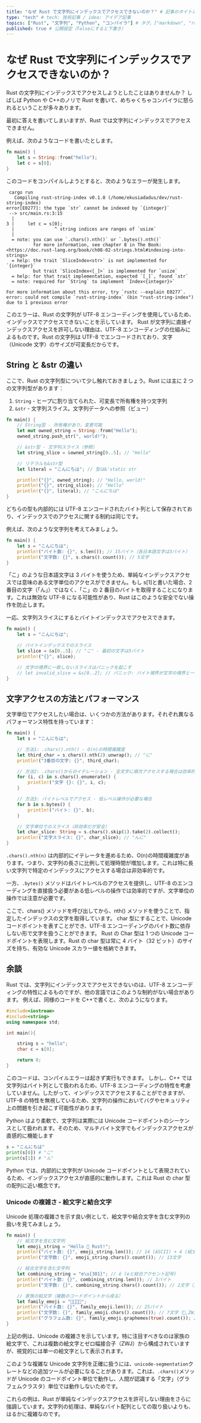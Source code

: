 ```yaml
---
title: "なぜ Rust で文字列にインデックスでアクセスできないのか？" # 記事のタイトル
type: "tech" # tech: 技術記事 / idea: アイデア記事
topics: ["Rust", "文字列", "Python", "コンパイラ"] # タグ。["markdown", "rust", "aws"]のように指定する
published: true # 公開設定（falseにすると下書き）
---
```


# なぜ Rust で文字列にインデックスでアクセスできないのか？

Rust の文字列にインデックスでアクセスしようとしたことはありませんか？
しばしば Python や C++のノリで Rust を書いて、めちゃくちゃコンパイラに怒られるということが多々あります。

最初に答えを書いてしまいますが、Rust では文字列にインデックスでアクセスできません。

例えば、次のようなコードを書いたとします。

```Rust
fn main() {
    let s = String::from("hello");
    let c = s[0];
}
```

このコードをコンパイルしようとすると、次のようなエラーが発生します。

```shell
 cargo run
   Compiling rust-string-index v0.1.0 (/home/ekusiadadus/dev/rust-string-index)
error[E0277]: the type `str` cannot be indexed by `{integer}`
 --> src/main.rs:3:15
  |
3 |     let c = s[0];
  |               ^ string indices are ranges of `usize`
  |
  = note: you can use `.chars().nth()` or `.bytes().nth()`
          for more information, see chapter 8 in The Book: <https://doc.rust-lang.org/book/ch08-02-strings.html#indexing-into-strings>
  = help: the trait `SliceIndex<str>` is not implemented for `{integer}`
          but trait `SliceIndex<[_]>` is implemented for `usize`
  = help: for that trait implementation, expected `[_]`, found `str`
  = note: required for `String` to implement `Index<{integer}>`

For more information about this error, try `rustc --explain E0277`.
error: could not compile `rust-string-index` (bin "rust-string-index") due to 1 previous error
```

このエラーは、Rust の文字列が UTF-8 エンコーディングを使用しているため、インデックスでアクセスできないことを示しています。
Rust が文字列に直接インデックスアクセスを許可しない理由は、UTF-8 エンコーディングの仕組みによるものです。Rust の文字列は UTF-8 でエンコードされており、文字（Unicode 文字）のサイズが可変長だからです。

## String と &str の違い

ここで、Rust の文字列型について少し触れておきましょう。Rust には主に 2 つの文字列型があります：

1. `String` - ヒープに割り当てられた、可変長で所有権を持つ文字列
2. `&str` - 文字列スライス。文字列データへの参照（ビュー）

```Rust
fn main() {
    // String型 - 所有権があり、変更可能
    let mut owned_string = String::from("Hello");
    owned_string.push_str(", world!");

    // &str型 - 文字列スライス（参照）
    let string_slice = &owned_string[0..5]; // "Hello"

    // リテラルも&str型
    let literal = "こんにちは"; // 型は&'static str

    println!("{}", owned_string); // "Hello, world!"
    println!("{}", string_slice); // "Hello"
    println!("{}", literal); // "こんにちは"
}
```

どちらの型も内部的には UTF-8 エンコードされたバイト列として保存されており、インデックスでのアクセスに関する制約は同じです。

例えば、次のような文字列を考えてみましょう。

```Rust
fn main() {
    let s = "こんにちは";
    println!("バイト数: {}", s.len()); // 15バイト（各日本語文字は3バイト）
    println!("文字数: {}", s.chars().count()); // 5文字
}
```

「こ」のような日本語文字は 3 バイトを使うため、単純なインデックスアクセスでは意味のある文字単位のアクセスができません。もし s[1]と書いた場合、2 番目の文字（「ん」）ではなく、「こ」の 2 番目のバイトを取得することになります。これは無効な UTF-8 になる可能性があり、Rust はこのような安全でない操作を防止します。

一応、文字列スライスにするとバイトインデックスでアクセスできます。

```Rust
fn main() {
    let s = "こんにちは";

    // バイトインデックスでのスライス
    let slice = &s[0..3]; // "こ" - 最初の文字は3バイト
    println!("{}", slice);

    // 文字の境界に一致しないスライスはパニックを起こす
    // let invalid_slice = &s[0..2]; // パニック: バイト境界が文字の境界と一致しない
}
```

## 文字アクセスの方法とパフォーマンス

文字単位でアクセスしたい場合は、いくつかの方法があります。それぞれ異なるパフォーマンス特性を持っています：

```Rust
fn main() {
    let s = "こんにちは";

    // 方法1: .chars().nth() - O(n)の時間複雑度
    let third_char = s.chars().nth(2).unwrap(); // "に"
    println!("3番目の文字: {}", third_char);

    // 方法2: .chars()からのイテレーション - 全文字に順次アクセスする場合は効率的
    for (i, c) in s.chars().enumerate() {
        println!("文字 {}: {}", i, c);
    }

    // 方法3: バイトレベルでアクセス - 低レベル操作が必要な場合
    for b in s.bytes() {
        println!("バイト: {}", b);
    }

    // 文字単位でのスライス（非効率だが安全）
    let char_slice: String = s.chars().skip(1).take(2).collect();
    println!("文字スライス: {}", char_slice); // "んに"
}
```

`.chars().nth(n)` は内部的にイテレータを進めるため、O(n)の時間複雑度があります。つまり、文字列の長さに比例して処理時間が増加します。これは特に長い文字列で特定のインデックスにアクセスする場合は非効率的です。

一方、`.bytes()` メソッドはバイトレベルのアクセスを提供し、UTF-8 のエンコーディングを直接扱う必要がある低レベルの操作では効率的ですが、文字単位の操作では注意が必要です。

ここで、chars() メソッドを呼び出してから、nth() メソッドを使うことで、指定したインデックスの文字を取得しています。
char 型にすることで、Unicode コードポイントを表すことができ、UTF-8 エンコーディングのバイト数に依存しない形で文字を扱うことができます。
Rust の Char 型は 1 つの Unicode コードポイントを表現します。Rust の char 型は常に 4 バイト（32 ビット）のサイズを持ち、有効な Unicode スカラー値を格納できます。

## 余談

Rust では、文字列にインデックスでアクセスできないのは、UTF-8 エンコーディングの特性によるものですが、他の言語ではこのような制約がない場合があります。
例えば、同様のコードを C++で書くと、次のようになります。

```C++
#include<iostream>
#include<string>
using namespace std;

int main(){

    string s = "hello";
    char c = s[0];

    return 0;
}
```

このコードは、コンパイルエラーは起きず実行もできます。
しかし、C++ では文字列はバイト列として扱われるため、UTF-8 エンコーディングの特性を考慮していません。したがって、インデックスでアクセスすることができますが、UTF-8 の特性を無視しているため、文字列の操作においてバグやセキュリティ上の問題を引き起こす可能性があります。

Python はより柔軟で、文字列は実際には Unicode コードポイントのシーケンスとして扱われます。そのため、マルチバイト文字でもインデックスアクセスが直感的に機能します

```Python
s = "こんにちは"
print(s[0]) # "こ"
print(s[1]) # "ん"
```

Python では、内部的に文字列が Unicode コードポイントとして表現されているため、インデックスアクセスが直感的に動作します。これは Rust の char 型の配列に近い概念です。

### Unicode の複雑さ - 絵文字と結合文字

Unicode 処理の複雑さを示す良い例として、絵文字や結合文字を含む文字列の扱いを見てみましょう。

```Rust
fn main() {
    // 絵文字を含む文字列
    let emoji_string = "Hello 🦀 Rust!";
    println!("バイト数: {}", emoji_string.len()); // 14 (ASCII) + 4 (絵文字) + 6 (ASCII) = 24バイト
    println!("文字数: {}", emoji_string.chars().count()); // 13文字

    // 結合文字を含む文字列
    let combining_string = "e\u{301}"; // é (eと結合アクセント記号)
    println!("バイト数: {}", combining_string.len()); // 3バイト
    println!("文字数: {}", combining_string.chars().count()); // 2文字（見た目は1文字）

    // 家族の絵文字（複数のコードポイントから成る）
    let family_emoji = "👨‍👩‍👧‍👦";
    println!("バイト数: {}", family_emoji.len()); // 25バイト
    println!("文字数: {}", family_emoji.chars().count()); // 7文字（👨,ZWJ,👩,ZWJ,👧,ZWJ,👦）
    println!("グラフェム数: {}", family_emoji.graphemes(true).count()); // unicode-segmentation クレートを使用すると1と数えられる
}
```

上記の例は、Unicode の複雑さを示しています。特に注目すべきなのは家族の絵文字で、これは複数の絵文字とゼロ幅接合子（ZWJ）から構成されていますが、視覚的には単一の絵文字として表示されます。

このような複雑な Unicode 文字列を正確に扱うには、`unicode-segmentation`クレートなどの追加ツールが必要になることがあります。これは、`.chars()`メソッドが Unicode のコードポイント単位で動作し、人間が認識する「文字」（グラフェムクラスタ）単位では動作しないためです。

これらの例は、Rust が単純なインデックスアクセスを許可しない理由をさらに強調しています。文字列の処理は、単純なバイト配列としての取り扱いよりも、はるかに複雑なのです。
